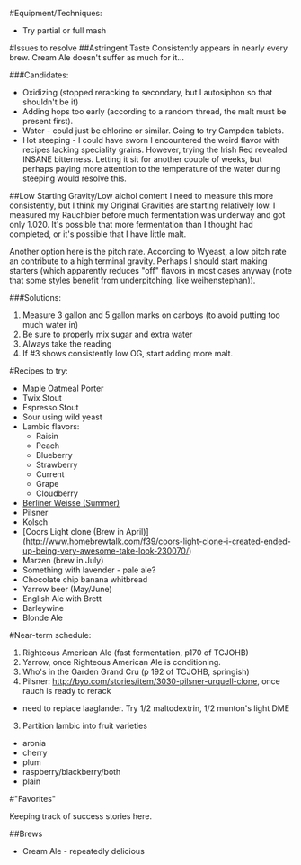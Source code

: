 #Equipment/Techniques:

- Try partial or full mash

#Issues to resolve
##Astringent Taste
Consistently appears in nearly every brew. Cream Ale doesn't suffer as much for it...

###Candidates:
* Oxidizing (stopped reracking to secondary, but I autosiphon so that shouldn't be it)
* Adding hops too early (according to a random thread, the malt must be present first).
* Water - could just be chlorine or similar. Going to try Campden tablets.
* Hot steeping - I could have sworn I encountered the weird flavor with recipes lacking speciality grains. However, trying the Irish Red revealed INSANE bitterness. Letting it sit for another couple of weeks, but perhaps paying more attention to the temperature of the water during steeping would resolve this.

##Low Starting Gravity/Low alchol content
I need to measure this more consistently, but I think my Original Gravities are starting relatively low. I measured my Rauchbier before much fermentation was underway and got only 1.020. It's possible that more fermentation than I thought had completed, or it's possible that I have little malt.

Another option here is the pitch rate. According to Wyeast, a low pitch rate an contribute to a high terminal gravity. Perhaps I should start making starters (which apparently reduces "off" flavors in most cases anyway (note that some styles benefit from underpitching, like weihenstephan)).

###Solutions:
1. Measure 3 gallon and 5 gallon marks on carboys (to avoid putting too much water in)
2. Be sure to properly mix sugar and extra water
3. Always take the reading
4. If #3 shows consistently low OG, start adding more malt.

#Recipes to try:

- Maple Oatmeal Porter
- Twix Stout
- Espresso Stout
- Sour using wild yeast
- Lambic flavors:
  - Raisin
  - Peach
  - Blueberry
  - Strawberry
  - Current
  - Grape
  - Cloudberry
- [Berliner Weisse (Summer)](http://www.snbbrewing.com/2013/06/weiss-hell-not.html)
- Pilsner
- Kolsch
- [Coors Light clone (Brew in April)] (http://www.homebrewtalk.com/f39/coors-light-clone-i-created-ended-up-being-very-awesome-take-look-230070/)
- Marzen (brew in July)
- Something with lavender - pale ale?
- Chocolate chip banana whitbread
- Yarrow beer (May/June)
- English Ale with Brett
- Barleywine
- Blonde Ale

#Near-term schedule:
1. Righteous American Ale (fast fermentation, p170 of TCJOHB)
4. Yarrow, once Righteous American Ale is conditioning.
1. Who's in the Garden Grand Cru (p 192 of TCJOHB, springish)
1. Pilsner: http://byo.com/stories/item/3030-pilsner-urquell-clone, once rauch is ready to rerack
  * need to replace laaglander. Try 1/2 maltodextrin, 1/2 munton's light DME
3. Partition lambic into fruit varieties
  * aronia
  * cherry
  * plum
  * raspberry/blackberry/both
  * plain

#"Favorites"

Keeping track of success stories here.

##Brews
* Cream Ale - repeatedly delicious

